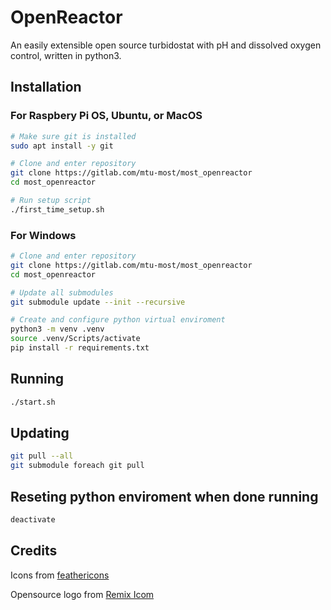 # OpenReactor
An easily extensible open source turbidostat with pH and dissolved oxygen control, written in python3.

## Installation

### For Raspbery Pi OS, Ubuntu, or MacOS
```sh
# Make sure git is installed
sudo apt install -y git

# Clone and enter repository
git clone https://gitlab.com/mtu-most/most_openreactor
cd most_openreactor

# Run setup script
./first_time_setup.sh
```

### For Windows
```sh
# Clone and enter repository
git clone https://gitlab.com/mtu-most/most_openreactor
cd most_openreactor

# Update all submodules
git submodule update --init --recursive

# Create and configure python virtual enviroment
python3 -m venv .venv
source .venv/Scripts/activate
pip install -r requirements.txt
```

## Running
```sh
./start.sh
```

## Updating
```sh
git pull --all
git submodule foreach git pull
```

## Reseting python enviroment when done running
```sh
deactivate
```

## Credits
Icons from [feathericons](https://feathericons.com)

Opensource logo from [Remix Icom](https://remixicon.com/)
